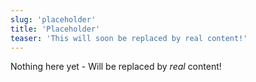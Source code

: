 ```yaml
---
slug: 'placeholder'
title: 'Placeholder'
teaser: 'This will soon be replaced by real content!'
---
```


Nothing here yet - Will be replaced by *real* content!